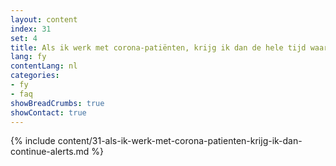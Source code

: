 ```yaml
---
layout: content
index: 31
set: 4
title: Als ik werk met corona-patiënten, krijg ik dan de hele tijd waarschuwingen van de app?
lang: fy
contentLang: nl
categories:
- fy
- faq
showBreadCrumbs: true
showContact: true
---
```

{% include content/31-als-ik-werk-met-corona-patienten-krijg-ik-dan-continue-alerts.md %}

